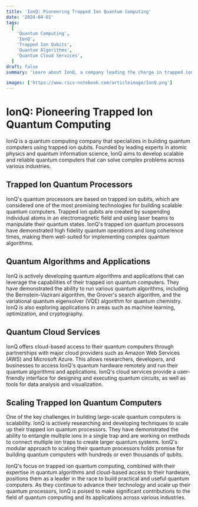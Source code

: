 ```yaml
---
title: 'IonQ: Pioneering Trapped Ion Quantum Computing'
date: '2024-04-01'
tags:
  [
    'Quantum Computing',
    'IonQ',
    'Trapped Ion Qubits',
    'Quantum Algorithms',
    'Quantum Cloud Services',
  ]
draft: false
summary: 'Learn about IonQ, a company leading the charge in trapped ion quantum computing, offering high-performance quantum processors and cloud-based access to their systems.'

images: ['https://www.rics-notebook.com/articleimage/IonQ.png']
---
```


# IonQ: Pioneering Trapped Ion Quantum Computing

IonQ is a quantum computing company that specializes in building quantum computers using trapped ion qubits. Founded by leading experts in atomic physics and quantum information science, IonQ aims to develop scalable and reliable quantum computers that can solve complex problems across various industries.

## Trapped Ion Quantum Processors

IonQ's quantum processors are based on trapped ion qubits, which are considered one of the most promising technologies for building scalable quantum computers. Trapped ion qubits are created by suspending individual atoms in an electromagnetic field and using laser beams to manipulate their quantum states. IonQ's trapped ion quantum processors have demonstrated high fidelity quantum operations and long coherence times, making them well-suited for implementing complex quantum algorithms.

## Quantum Algorithms and Applications

IonQ is actively developing quantum algorithms and applications that can leverage the capabilities of their trapped ion quantum computers. They have demonstrated the ability to run various quantum algorithms, including the Bernstein-Vazirani algorithm, the Grover's search algorithm, and the variational quantum eigensolver (VQE) algorithm for quantum chemistry. IonQ is also exploring applications in areas such as machine learning, optimization, and cryptography.

## Quantum Cloud Services

IonQ offers cloud-based access to their quantum computers through partnerships with major cloud providers such as Amazon Web Services (AWS) and Microsoft Azure. This allows researchers, developers, and businesses to access IonQ's quantum hardware remotely and run their quantum algorithms and applications. IonQ's cloud services provide a user-friendly interface for designing and executing quantum circuits, as well as tools for data analysis and visualization.

## Scaling Trapped Ion Quantum Computers

One of the key challenges in building large-scale quantum computers is scalability. IonQ is actively researching and developing techniques to scale up their trapped ion quantum processors. They have demonstrated the ability to entangle multiple ions in a single trap and are working on methods to connect multiple ion traps to create larger quantum systems. IonQ's modular approach to scaling their quantum processors holds promise for building quantum computers with hundreds or even thousands of qubits.

IonQ's focus on trapped ion quantum computing, combined with their expertise in quantum algorithms and cloud-based access to their hardware, positions them as a leader in the race to build practical and useful quantum computers. As they continue to advance their technology and scale up their quantum processors, IonQ is poised to make significant contributions to the field of quantum computing and its applications across various industries.
